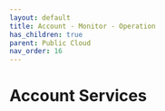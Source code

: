 ```yaml
---
layout: default
title: Account - Monitor - Operation
has_children: true
parent: Public Cloud
nav_order: 16
---
```


# Account Services